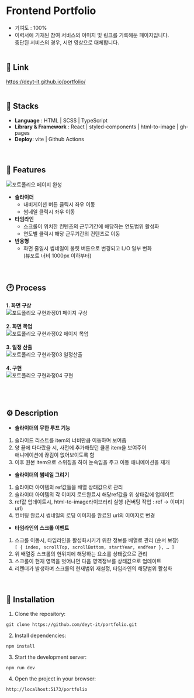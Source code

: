 # Frontend Portfolio

- 기여도 : 100%
- 이력서에 기재된 참여 서비스의 이미지 및 링크를 기록해둔 페이지입니다.  
중단된 서비스의 경우, 시연 영상으로 대체합니다.
<br><br>

## 🔗 Link
<https://deyt-it.github.io/portfolio/>
<br><br>

## 🔧 Stacks
- **Language** : HTML | SCSS | TypeScript
- **Library & Framework** : React | styled-components | html-to-image | gh-pages
- **Deploy**: vite | Github Actions
<br><br><br>

## 📑 Features
![포트폴리오 페이지 완성](https://github.com/deyt-it/portfolio/assets/47001575/9a1431cc-4d41-4daf-9685-e8da648781b5)

- **슬라이더**
   - 내비게이션 버튼 클릭시 좌우 이동
   - 썸네일 클릭시 좌우 이동
- **타임라인**
   - 스크롤이 위치한 컨텐츠의 근무기간에 해당하는 연도범위 활성화
   - 연도별 클릭시 해당 근무기간의 컨텐츠로 이동
- **반응형**
   - 화면 줄일시 썸네일이 불릿 버튼으로 변경되고 L/O 일부 변화  
   (뷰포트 너비 1000px 이하부터)
<br><br><br>


## 🕑 Process
**1. 화면 구상**  
![포트폴리오 구현과정01 페이지 구상](https://github.com/deyt-it/portfolio/assets/47001575/0139d86d-da18-4c0f-a031-5d4a6039d694)  
<br>
**2. 화면 목업**  
![포트폴리오 구현과정02 페이지 목업](https://github.com/deyt-it/portfolio/assets/47001575/e7530d3a-c23c-4b13-9ffa-42a805c4d89c)  
<br>
**3. 일정 산출**  
![포트폴리오 구현과정03 일정산출](https://github.com/deyt-it/portfolio/assets/47001575/aee82c6f-5d42-48d2-9a3a-a2e14bd3abf1)  
<br>
**4. 구현**  
![포트폴리오 구현과정04 구현](https://github.com/deyt-it/portfolio/assets/47001575/abdbfd42-ce4f-40d6-b90f-dc0cad3f6ea9)  
<br><br><br>

## ⚙️ Description
- **슬라이더의 무한 루프 기능**
 1. 슬라이드 리스트를 item의 너비만큼 이동하며 보여줌
 2. 양 끝에 다다랐을 시, 사전에 추가해뒀던 클론 item을 보여주어  
 애니메이션에 끊김이 없어보이도록 함
 3. 이후 원본 item으로 스위칭을 하여 눈속임을 주고 이동 애니메이션을 재개  

- **슬라이더의 썸네일 그리기**
 1. 슬라이더 아이템의 ref값들을 배열 상태값으로 관리
 2. 슬라이더 아이템의 각 이미지 로드완료시 해당ref값을 위 상태값에 업데이트
 3. ref값 업데이트시, html-to-image라이브러리 실행 (컨버팅 작업 : ref → 이미지url)
 4. 컨버팅 완료시 썸네일의 로딩 이미지를 완료된 url의 이미지로 변경

- **타임라인의 스크롤 이벤트**
 1. 스크롤 이동시, 타임라인을 활성화시키기 위한 정보를 배열로 관리 (순서 보장)  
 `
 [ { index, scrollTop, scrollBottom, startYear, endYear }, … ]
 `
 2. 위 배열중 스크롤의 현위치에 해당하는 요소를 상태값으로 관리
 3. 스크롤이 현재 영역을 벗어나면 다음 영역정보를 상태값으로 업데이트
 4. 리렌더가 발생하며 스크롤의 현재범위 재설정, 타임라인의 해당범위 활성화
<br><br><br>

## 🥢 Installation
1. Clone the repository: 
```
git clone https://github.com/deyt-it/portfolio.git
```

2. Install dependencies:
```
npm install
```

3. Start the development server:
```
npm run dev
```

4. Open the project in your browser:
```
http://localhost:5173/portfolio
```

